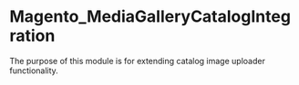 # Magento_MediaGalleryCatalogIntegration

The purpose of this module is for extending catalog image uploader functionality.

